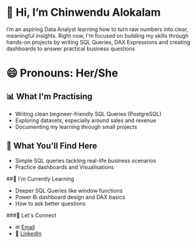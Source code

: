 
# 👋 Hi, I’m Chinwendu Alokalam
I’m an aspiring Data Analyst learning how to turn raw numbers into clear, meaningful insights.
Right now, I'm focused on building my skills through hands-on projects by writing SQL Queries, DAX Expressions and creating dashboards to answer practical business questions

# 😄 Pronouns: Her/She

## 📊 What I'm Practising
- Writing clean begineer-friendly SQL Queries (PostgreSQL)
- Exploring datasets, especially around sales and revenue
- Documenting my learning through small projects

## 📕 What You'll Find Here
- Simple SQL queries tackling real-life business scenarios
- Practice dashboards and Visualisations

##🌱 I'm Currently Learning 
- Deeper SQL Queries like window functions
- Power Bi dashboard design and DAX basics
- How to ask better questions

###📮 Let's Connect
- ✉ [Email](chinwendualokalam@gmail.com)
- 💼 [LinkedIn](www.linkedin.com/in/chinwendu-alokalam-11a3aa348)
